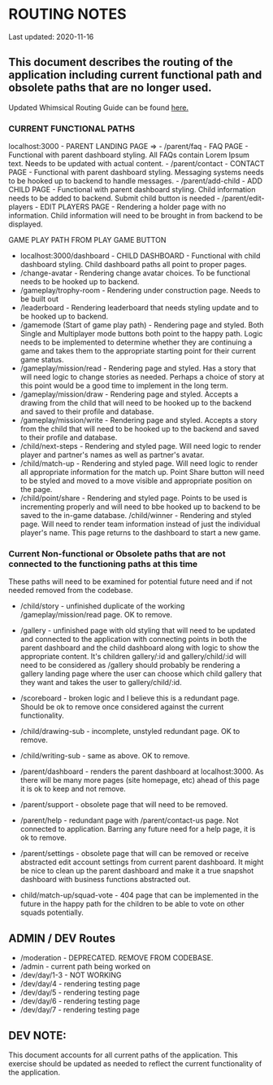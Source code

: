 # ROUTING NOTES
Last updated: 2020-11-16

## This document describes the routing of the application including current functional path and obsolete paths that are no longer used. 

Updated Whimsical Routing Guide can be found [here.](https://whimsical.com/scribble-stadium-site-flow-XDLc5WXBQYfbWdb2C4NTRa)

### CURRENT FUNCTIONAL PATHS

localhost:3000 - PARENT LANDING PAGE =>
    - /parent/faq  - FAQ PAGE - Functional with parent dashboard styling. All FAQs contain Lorem Ipsum text.
    Needs to be updated with actual content.
    - /parent/contact - CONTACT PAGE - Functional with parent dashboard styling. 
    Messaging systems needs to be hooked up to backend to handle messages.
    - /parent/add-child - ADD CHILD PAGE - Functional with parent dashboard styling. 
    Child information needs to be added to backend. Submit child button is needed
    - /parent/edit-players - EDIT PLAYERS PAGE - Rendering a holder page with no information. 
    Child information will need to be brought in from backend to be displayed.

GAME PLAY PATH FROM PLAY GAME BUTTON
- localhost:3000/dashboard - CHILD DASHBOARD - Functional with child dashboard styling. Child dashboard paths all point to proper pages.
- /change-avatar - Rendering change avatar choices. To be functional needs to be hooked up to backend.
- /gameplay/trophy-room - Rendering under construction page. Needs to be built out
- /leaderboard - Rendering leaderboard that needs styling update and to be hooked up to backend.
- /gamemode (Start of game play path) - Rendering page and styled. Both Single and Multiplayer mode buttons both point to the happy path. Logic needs to be implemented to determine whether they are continuing a game and takes them to the appropriate starting point for their current game status.
- /gameplay/mission/read - Rendering page and styled. Has a story that will need logic to change stories as needed. Perhaps a choice of story at this point would be a good time to implement in the long term. 
- /gameplay/mission/draw - Rendering page and styled. Accepts a drawing from the child that will need to be hooked up to the backend and saved to their profile and database.
- /gameplay/mission/write - Rendering page and styled. Accepts a story from the child that will need to be hooked up to the backend and saved to their profile and database.
- /child/next-steps - Rendering and styled page. Will need logic to render player and partner's names as well as partner's avatar.
- /child/match-up - Rendering and styled page. Will need logic to render all appropriate information for the match up. Point Share button will need to be styled and moved to a move visible and appropriate position on the page. 
- /child/point/share - Rendering and styled page. Points to be used is incrementing properly and will need to bbe hooked up to backend to be saved to the in-game database.
/child/winner - Rendering and styled page. Will need to render team information instead of just the individual player's name. This page returns to the dashboard to start a new game. 

### Current Non-functional or Obsolete paths that are not connected to the functioning paths at this time
These paths will need to be examined for potential future need and if not needed removed from the codebase. 

- /child/story - unfinished duplicate of the working /gameplay/mission/read page. OK to remove.

- /gallery - unfinished page with old styling that will need to be updated and connected to the application with connecting points in both the parent dashboard and the child dashboard along with logic to show the appropriate content. It's children gallery/:id and gallery/child/:id will need to be considered as /gallery should probably be rendering a gallery landing page where the user can choose which child gallery that they want and takes the user to gallery/child/:id. 

- /scoreboard - broken logic and I believe this is a redundant page. Should be ok to remove once considered against the current functionality.

- /child/drawing-sub - incomplete, unstyled redundant page. OK to remove.

- /child/writing-sub - same as above. OK to remove.

- /parent/dashboard - renders the parent dashboard at localhost:3000. As there will be many more pages (site homepage, etc) ahead of this page it is ok to keep and not remove. 

- /parent/support - obsolete page that will need to be removed.

- /parent/help - redundant page with /parent/contact-us page. Not connected to application. Barring any future need for a help page, it is ok to remove.

- /parent/settings - obsolete page that will can be removed or receive abstracted edit account settings from current parent dashboard. It might be nice to clean up the parent dashboard and make it a true snapshot dashboard with business functions abstracted out.

- child/match-up/squad-vote - 404 page that can be implemented in the future in the happy path for the children to be able to vote on other squads potentially. 


## ADMIN / DEV Routes

- /moderation - DEPRECATED. REMOVE FROM CODEBASE.
- /admin - current path being worked on
- /dev/day/1-3 - NOT WORKING 
- /dev/day/4 - rendering testing page
- /dev/day/5 - rendering testing page
- /dev/day/6 - rendering testing page
- /dev/day/7 - rendering testing page

## DEV NOTE:

This document accounts for all current paths of the application. This exercise should be updated as needed to reflect the current functionality of the application.











